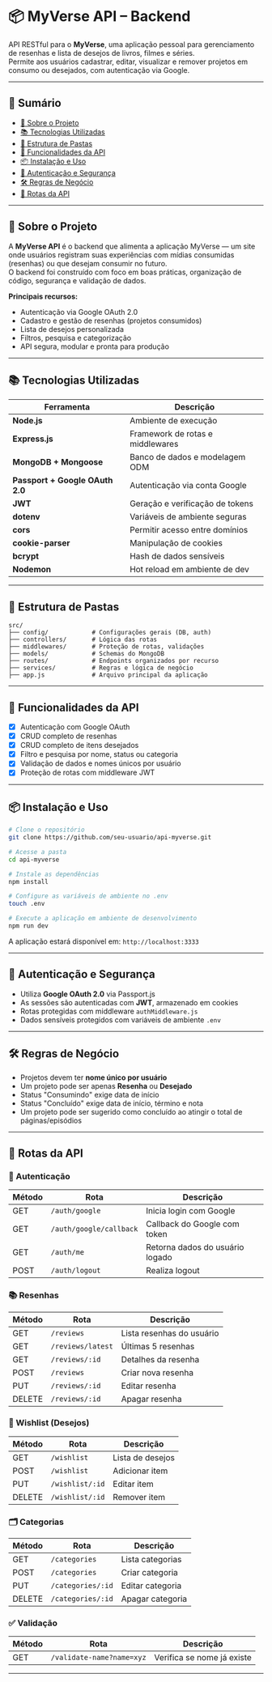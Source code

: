 # 📦 MyVerse API – Backend

API RESTful para o **MyVerse**, uma aplicação pessoal para gerenciamento de resenhas e lista de desejos de livros, filmes e séries.  
Permite aos usuários cadastrar, editar, visualizar e remover projetos em consumo ou desejados, com autenticação via Google.

---

## 📑 Sumário

- [🚀 Sobre o Projeto](#-sobre-o-projeto)
- [📚 Tecnologias Utilizadas](#-tecnologias-utilizadas)
- [📁 Estrutura de Pastas](#-estrutura-de-pastas)
- [📌 Funcionalidades da API](#-funcionalidades-da-api)
- [📦 Instalação e Uso](#-instalação-e-uso)
- [🔐 Autenticação e Segurança](#-autenticação-e-segurança)
- [🛠️ Regras de Negócio](#️-regras-de-negócio)
- [📮 Rotas da API](#-rotas-da-api)

---

## 🚀 Sobre o Projeto

A **MyVerse API** é o backend que alimenta a aplicação MyVerse — um site onde usuários registram suas experiências com mídias consumidas (resenhas) ou que desejam consumir no futuro.  
O backend foi construído com foco em boas práticas, organização de código, segurança e validação de dados.

**Principais recursos:**

- Autenticação via Google OAuth 2.0
- Cadastro e gestão de resenhas (projetos consumidos)
- Lista de desejos personalizada
- Filtros, pesquisa e categorização
- API segura, modular e pronta para produção

---

## 📚 Tecnologias Utilizadas

| Ferramenta                      | Descrição                        |
| ------------------------------- | -------------------------------- |
| **Node.js**                     | Ambiente de execução             |
| **Express.js**                  | Framework de rotas e middlewares |
| **MongoDB + Mongoose**          | Banco de dados e modelagem ODM   |
| **Passport + Google OAuth 2.0** | Autenticação via conta Google    |
| **JWT**                         | Geração e verificação de tokens  |
| **dotenv**                      | Variáveis de ambiente seguras    |
| **cors**                        | Permitir acesso entre domínios   |
| **cookie-parser**               | Manipulação de cookies           |
| **bcrypt**                      | Hash de dados sensíveis          |
| **Nodemon**                     | Hot reload em ambiente de dev    |

---

## 📁 Estrutura de Pastas

```
src/
├── config/            # Configurações gerais (DB, auth)
├── controllers/       # Lógica das rotas
├── middlewares/       # Proteção de rotas, validações
├── models/            # Schemas do MongoDB
├── routes/            # Endpoints organizados por recurso
├── services/          # Regras e lógica de negócio
├── app.js             # Arquivo principal da aplicação
```

---

## 📌 Funcionalidades da API

- [x] Autenticação com Google OAuth
- [x] CRUD completo de resenhas
- [x] CRUD completo de itens desejados
- [x] Filtro e pesquisa por nome, status ou categoria
- [x] Validação de dados e nomes únicos por usuário
- [x] Proteção de rotas com middleware JWT

---

## 📦 Instalação e Uso

```bash
# Clone o repositório
git clone https://github.com/seu-usuario/api-myverse.git

# Acesse a pasta
cd api-myverse

# Instale as dependências
npm install

# Configure as variáveis de ambiente no .env
touch .env
```

```bash
# Execute a aplicação em ambiente de desenvolvimento
npm run dev
```

A aplicação estará disponível em: `http://localhost:3333`

---

## 🔐 Autenticação e Segurança

- Utiliza **Google OAuth 2.0** via Passport.js
- As sessões são autenticadas com **JWT**, armazenado em cookies
- Rotas protegidas com middleware `authMiddleware.js`
- Dados sensíveis protegidos com variáveis de ambiente `.env`

---

## 🛠️ Regras de Negócio

- Projetos devem ter **nome único por usuário**
- Um projeto pode ser apenas **Resenha** ou **Desejado**
- Status "Consumindo" exige data de início
- Status "Concluído" exige data de início, término e nota
- Um projeto pode ser sugerido como concluído ao atingir o total de páginas/episódios

---

## 📮 Rotas da API

### 🔐 Autenticação

| Método | Rota                    | Descrição                       |
| ------ | ----------------------- | ------------------------------- |
| GET    | `/auth/google`          | Inicia login com Google         |
| GET    | `/auth/google/callback` | Callback do Google com token    |
| GET    | `/auth/me`              | Retorna dados do usuário logado |
| POST   | `/auth/logout`          | Realiza logout                  |

### 📚 Resenhas

| Método | Rota              | Descrição                 |
| ------ | ----------------- | ------------------------- |
| GET    | `/reviews`        | Lista resenhas do usuário |
| GET    | `/reviews/latest` | Últimas 5 resenhas        |
| GET    | `/reviews/:id`    | Detalhes da resenha       |
| POST   | `/reviews`        | Criar nova resenha        |
| PUT    | `/reviews/:id`    | Editar resenha            |
| DELETE | `/reviews/:id`    | Apagar resenha            |

### 🎯 Wishlist (Desejos)

| Método | Rota            | Descrição        |
| ------ | --------------- | ---------------- |
| GET    | `/wishlist`     | Lista de desejos |
| POST   | `/wishlist`     | Adicionar item   |
| PUT    | `/wishlist/:id` | Editar item      |
| DELETE | `/wishlist/:id` | Remover item     |

### 🗂️ Categorias

| Método | Rota              | Descrição        |
| ------ | ----------------- | ---------------- |
| GET    | `/categories`     | Lista categorias |
| POST   | `/categories`     | Criar categoria  |
| PUT    | `/categories/:id` | Editar categoria |
| DELETE | `/categories/:id` | Apagar categoria |

### ✅ Validação

| Método | Rota                      | Descrição                  |
| ------ | ------------------------- | -------------------------- |
| GET    | `/validate-name?name=xyz` | Verifica se nome já existe |

---
